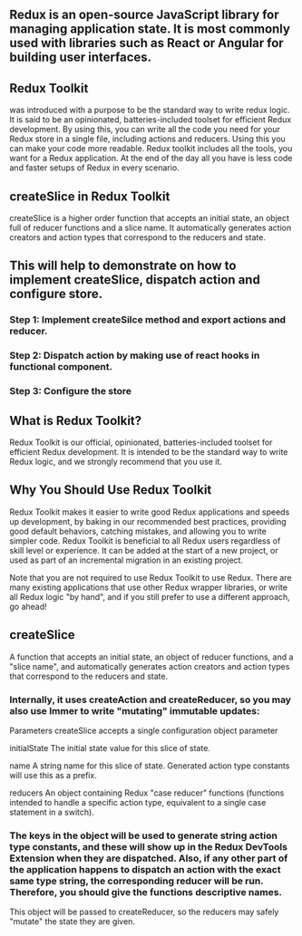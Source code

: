 ## Redux is an open-source JavaScript library for managing application state. It is most commonly used with libraries such as React or Angular for building user interfaces.

## Redux Toolkit
was introduced with a purpose to be the standard way to write redux logic. It is said to be an opinionated, batteries-included toolset for efficient Redux development. By using this, you can write all the code you need for your Redux store in a single file, including actions and reducers. Using this you can make your code more readable. Redux toolkit includes all the tools, you want for a Redux application. At the end of the day all you have is less code and faster setups of Redux in every scenario.

## createSlice in Redux Toolkit
createSlice is a higher order function that accepts an initial state, an object full of reducer functions and a slice name. It automatically generates action creators and action types that correspond to the reducers and state.


## This will help to demonstrate on how to implement createSlice, dispatch action and configure store.

### Step 1: Implement createSilce method and export actions and reducer.
### Step 2: Dispatch action by making use of react hooks in functional component.
### Step 3: Configure the store

## What is Redux Toolkit?
Redux Toolkit is our official, opinionated, batteries-included toolset for efficient Redux development. It is intended to be the standard way to write Redux logic, and we strongly recommend that you use it.

## Why You Should Use Redux Toolkit

Redux Toolkit makes it easier to write good Redux applications and speeds up development, by baking in our recommended best practices, providing good default behaviors, catching mistakes, and allowing you to write simpler code. Redux Toolkit is beneficial to all Redux users regardless of skill level or experience. It can be added at the start of a new project, or used as part of an incremental migration in an existing project.

Note that you are not required to use Redux Toolkit to use Redux. There are many existing applications that use other Redux wrapper libraries, or write all Redux logic "by hand", and if you still prefer to use a different approach, go ahead!

## createSlice

A function that accepts an initial state, an object of reducer functions, and a "slice name", and automatically generates action creators and action types that correspond to the reducers and state.

### Internally, it uses createAction and createReducer, so you may also use Immer to write "mutating" immutable updates:

Parameters
createSlice accepts a single configuration object parameter

initialState
The initial state value for this slice of state.

name
A string name for this slice of state. Generated action type constants will use this as a prefix.

reducers
An object containing Redux "case reducer" functions (functions intended to handle a specific action type, equivalent to a single case statement in a switch).

### The keys in the object will be used to generate string action type constants, and these will show up in the Redux DevTools Extension when they are dispatched. Also, if any other part of the application happens to dispatch an action with the exact same type string, the corresponding reducer will be run. Therefore, you should give the functions descriptive names.

This object will be passed to createReducer, so the reducers may safely "mutate" the state they are given.
